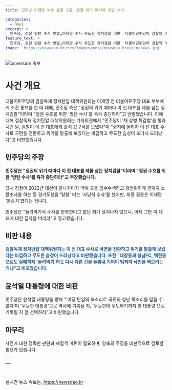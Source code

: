```yaml
---
title: 민주당 이재명 부부 검찰 소환‥정권 위기 때마다 방탄 수사

categories:
  - News
excerpt: >
  민주당, 검찰 방탄 수사 반발…이재명 수사 무도한 정치검찰 비판  더불어민주당이 검찰의 이재명 전 대표 부부 소환 통보에 강력 반발하며, 정권 수호를 위한 방탄 수사를 중단할 것을 촉구했습니다. 또한 이에 대한 비판을 쏟아내며, 이 전 대표에 대한 지속적인 수사를 중단할 것을 촉구하고 윤석열 대통령에게 경고를 보냈습니다.
feature_text: >
  민주당, 검찰 방탄 수사 반발…이재명 수사 무도한 정치검찰 비판  더불어민주당이 검찰의 이재명 전 대표 부부 소환 통보에 강력 반발하며, 정권 수호를 위한 방탄 수사를 중단할 것을 촉구했습니다. 또한 이에 대한 비판을 쏟아내며, 이 전 대표에 대한 지속적인 수사를 중단할 것을 촉구하고 윤석열 대통령에게 경고를 보냈습니다.
image: 'https://newsdao.kr/res/images/meta/newsdao_breakingnews.jpg'
---
```


<p><img src="https://newsdao.kr/res/images/meta/newsdao_breakingnews.jpg" alt="pcversion 속보" /></p>

<h1 data-ke-size="size26">사건 개요</h1>

<p data-ke-size="size16">더불어민주당의 검찰독재 정치탄압 대책위원회는 이재명 전 더불어민주당 대표 부부에게 소환 통보를 한 데 대해, 민주당 측은 "정권의 위기 때마다 이 전 대표를 제물 삼는 정치검찰"이라며 "정권 수호를 위한 '방탄 수사'를 즉각 중단하라"고 반발했습니다. 이에 대해 검찰독재 정치탄압 대책위원회는 기자회견에서 "민주당이 '채 상병 특검법'을 통과시킨 날, 검찰이 이 전 대표에게 출석 요구서를 보냈다"며 "궁지에 몰리자 이 전 대표 수사로 국면을 전환하고 위기를 탈출해 보겠다는 비겁하고 무도한 습성이 또다시 드러났다"고 비판했습니다.</p>

<h2 data-ke-size="size24">민주당의 주장</h2>

<p data-ke-size="size16"><b>민주당은 "정권의 위기 때마다 이 전 대표를 제물 삼는 정치검찰"이라며 "정권 수호를 위한 '방탄 수사'를 즉각 중단하라"고 주장했습니다.</b></p>

<p data-ke-size="size16">당시 경찰이 2022년 대선이 끝나자마자 백여 곳을 압수수색하고 광범위하게 관계자 소환조사를 하는 등 경기도청을 '탈탈' 터는 '사냥식 수사'를 했지만, 최종 결론은 이재명 '불송치'였다는 겁니다.</p>

<p data-ke-size="size16">민주당은 "돌려막기식 수사를 반복한다고 없던 죄가 생겨나지 않으니, 이제 그만 이 대표에 대한 집착을 버리라"고 경고했습니다.</p>

<h2 data-ke-size="size24">비판 내용</h2>

<p data-ke-size="size16"><span style="color: #1a5490;"><b>검찰독재 정치탄압 대책위원회는 이 전 대표 수사로 국면을 전환하고 위기를 탈출해 보겠다는 비겁하고 무도한 습성이 드러났다고 비판했습니다. 또한 "대장동과 성남FC, 백현동으로도 실패하자 '돌려막기'하듯 다시 다른 건을 들춰내 기어이 범죄자 낙인을 찍으려는 거냐"고 비꼬았습니다.</b></span></p>

<h2 data-ke-size="size24">윤석열 대통령에 대한 비판</h2>

<p data-ke-size="size16">민주당은 윤석열 대통령을 향해 "'야당 탄압의 북소리로 국민의 성난 목소리를 덮을 수 없다'며 '무능한 대통령'으로 역사에 기록될 지, '무능한데 무도하기까지 한 대통령'으로 기록될 지 잘 선택하라"고 비판했습니다.</p>

<h2 data-ke-size="size24">마무리</h2>

<p data-ke-size="size16">사건에 대한 정확한 판단과 해결책 마련이 필요하며, 양측의 주장을 비판적으로 검토할 필요가 있습니다.</p>

<table>
    <tbody>
        <tr>
            <td style="text-align: center; height: 17px;"><b></b></td>
        </tr>
    </tbody>
</table>

<p data-ke-size="size16">&nbsp;</p>
실시간 뉴스 속보는, <a href="https://newsdao.kr" rel="dofollow">https://newsdao.kr</a>


